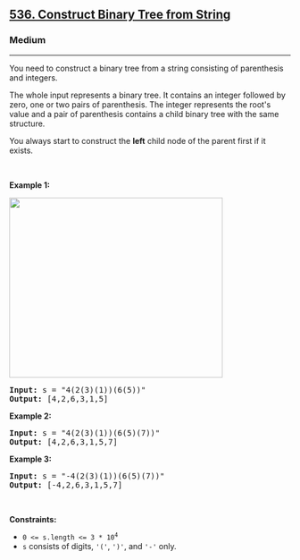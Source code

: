 <h2><a href="https://leetcode.com/problems/construct-binary-tree-from-string/">536. Construct Binary Tree from String</a></h2><h3>Medium</h3><hr><div><p>You need to construct a binary tree from a string consisting of parenthesis and integers.</p>

<p>The whole input represents a binary tree. It contains an integer followed by zero, one or two pairs of parenthesis. The integer represents the root's value and a pair of parenthesis contains a child binary tree with the same structure.</p>

<p>You always start to construct the <b>left</b> child node of the parent first if it exists.</p>

<p>&nbsp;</p>
<p><strong>Example 1:</strong></p>
<img alt="" src="https://assets.leetcode.com/uploads/2020/09/02/butree.jpg" style="width: 382px; height: 322px;">
<pre><strong>Input:</strong> s = "4(2(3)(1))(6(5))"
<strong>Output:</strong> [4,2,6,3,1,5]
</pre>

<p><strong>Example 2:</strong></p>

<pre><strong>Input:</strong> s = "4(2(3)(1))(6(5)(7))"
<strong>Output:</strong> [4,2,6,3,1,5,7]
</pre>

<p><strong>Example 3:</strong></p>

<pre><strong>Input:</strong> s = "-4(2(3)(1))(6(5)(7))"
<strong>Output:</strong> [-4,2,6,3,1,5,7]
</pre>

<p>&nbsp;</p>
<p><strong>Constraints:</strong></p>

<ul>
	<li><code>0 &lt;= s.length &lt;= 3 * 10<sup>4</sup></code></li>
	<li><code>s</code> consists of digits, <code>'('</code>, <code>')'</code>, and <code>'-'</code> only.</li>
</ul>
</div>
